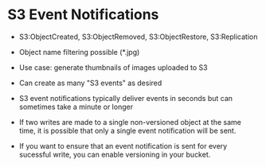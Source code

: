 # S3 Event Notifications

- S3:ObjectCreated, S3:ObjectRemoved, S3:ObjectRestore, S3:Replication
- Object name filtering possible (*.jpg)
- Use case: generate thumbnails of images uploaded to S3
- Can create as many "S3 events" as desired

- S3 event notifications typically deliver events in seconds but can sometimes take a minute or longer
- If two writes are made to a single non-versioned object at the same time, it is possible that only a single event notification will be sent.
- If you want to ensure that an event notification is sent for every sucessful write, you can enable versioning in your bucket.